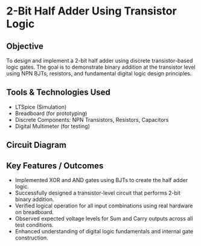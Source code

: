 # 2-Bit Half Adder Using Transistor Logic

## Objective
To design and implement a 2-bit half adder using discrete transistor-based logic gates. The goal is to demonstrate binary addition at the transistor level using NPN BJTs, resistors,
and fundamental digital logic design principles.

## Tools & Technologies Used
- LTSpice (Simulation)
- Breadboard (for prototyping)
- Discrete Components: NPN Transistors, Resistors, Capacitors
- Digital Multimeter (for testing)

## Circuit Diagram

## Key Features / Outcomes
- Implemented XOR and AND gates using BJTs to create the half adder logic.
- Successfully designed a transistor-level circuit that performs 2-bit binary addition.
- Verified logical operation for all input combinations using real hardware on breadboard.
- Observed expected voltage levels for Sum and Carry outputs across all test conditions.
- Enhanced understanding of digital logic fundamentals and internal gate construction.

